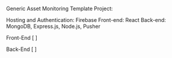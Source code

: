 Generic Asset Monitoring Template Project:

Hosting and Authentication: Firebase
Front-end: React
Back-end: MongoDB, Express.js, Node.js, Pusher

Front-End
[ ]

Back-End
[ ]
